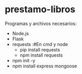 # prestamo-libros

Programas y archivos necesarios:

- Node.js
- Flask
- requests :#En cmd y node
    - pip install requests
    - npm install requests
- npm init -y
- npm install express mongoose

